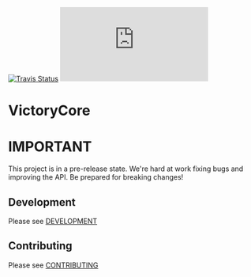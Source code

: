 [![Travis Status][trav_img]][trav_site]
![](https://badge-size.herokuapp.com/FormidableLabs/victory-core/master/dist/victory-core.min.js?compression=gzip)

VictoryCore
============

IMPORTANT
=========

This project is in a pre-release state. We're hard at work fixing bugs and improving the API. Be prepared for breaking changes!

## Development

Please see [DEVELOPMENT](https://github.com/FormidableLabs/builder-victory-component/blob/master/dev/DEVELOPMENT.md)

## Contributing

Please see [CONTRIBUTING](https://github.com/FormidableLabs/builder-victory-component/blob/master/dev/CONTRIBUTING.md)

[trav_img]: https://api.travis-ci.org/FormidableLabs/victory-core.svg
[trav_site]: https://travis-ci.org/FormidableLabs/victory-core
